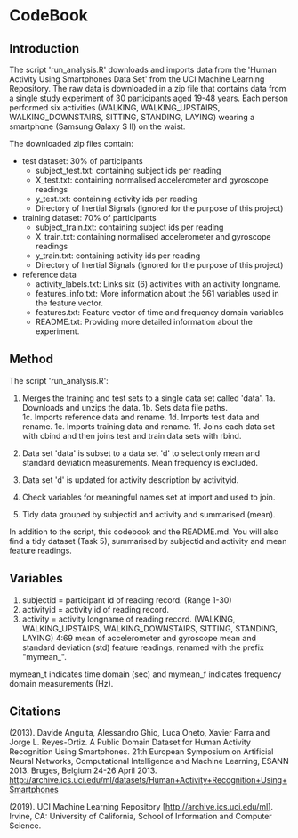# CodeBook #

## Introduction ##

The script 'run_analysis.R' downloads and imports data from the 'Human Activity Using Smartphones Data Set' from the UCI Machine Learning Repository. The raw data is downloaded in a zip file that contains data from a single study experiment of 30 participants aged 19-48 years. Each person performed six activities (WALKING, WALKING_UPSTAIRS, WALKING_DOWNSTAIRS, SITTING, STANDING, LAYING) wearing a smartphone (Samsung Galaxy S II) on the waist.

The downloaded zip files contain: 

* test dataset: 30% of participants
  * subject_test.txt: containing subject ids per reading
  * X_test.txt: containing normalised accelerometer and gyroscope readings
  * y_test.txt: containing activity ids per reading
  * Directory of Inertial Signals (ignored for the purpose of this project)
* training dataset: 70% of participants
  * subject_train.txt: containing subject ids per reading
  * X_train.txt: containing normalised accelerometer and gyroscope readings
  * y_train.txt: containing activity ids per reading
  * Directory of Inertial Signals (ignored for the purpose of this project)
* reference data
  * activity_labels.txt: Links six (6) activities with an activity longname. 
  * features_info.txt: More information about the 561 variables used in the feature vector.
  * features.txt: Feature vector of time and frequency domain variables
  * README.txt: Providing more detailed information about the experiment.
  
  
## Method ##

The script 'run_analysis.R': 

1. Merges the training and test sets to a single data set called 'data'.
  1a. Downloads and unzips the data. 
  1b. Sets data file paths.  
  1c. Imports reference data and rename.
  1d. Imports test data and rename.
  1e. Imports training data and rename. 
  1f. Joins each data set with cbind and then joins test and train data sets with rbind.
  
2. Data set 'data' is subset to a data set 'd' to select only mean and standard deviation measurements. Mean frequency is excluded.

3. Data set 'd' is updated for activity description by activityid.

4. Check variables for meaningful names set at import and used to join.

5. Tidy data grouped by subjectid and activity and summarised (mean). 

In addition to the script, this codebook and the README.md. You will also find a tidy dataset (Task 5), summarised by subjectid and activity and mean feature readings. 


## Variables ##

1. subjectid = participant id of reading record. (Range 1-30)
2. activityid = activity id of reading record.
3. activity = activity longname of reading record. (WALKING, WALKING_UPSTAIRS, WALKING_DOWNSTAIRS, SITTING, STANDING, LAYING)
4:69 mean of accelerometer and gyroscope mean and standard deviation (std) feature readings, renamed with the prefix "mymean_".

mymean_t indicates time domain (sec) and mymean_f indicates frequency domain measurements (Hz). 

## Citations ##

(2013). Davide Anguita, Alessandro Ghio, Luca Oneto, Xavier Parra and Jorge L. Reyes-Ortiz. A Public Domain Dataset for Human Activity Recognition Using Smartphones. 21th European Symposium on Artificial Neural Networks, Computational Intelligence and Machine Learning, ESANN 2013. Bruges, Belgium 24-26 April 2013. http://archive.ics.uci.edu/ml/datasets/Human+Activity+Recognition+Using+Smartphones 

(2019). UCI Machine Learning Repository [http://archive.ics.uci.edu/ml]. Irvine, CA: University of California, School of Information and Computer Science.
